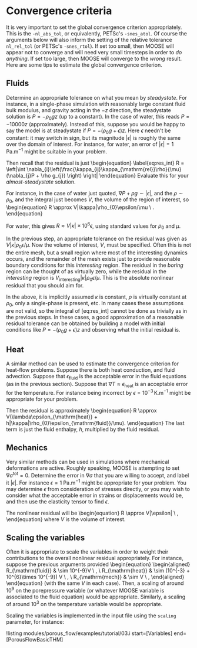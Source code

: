 # Convergence criteria

It is very important to set the global convergence criterion appropriately. This
is the `-nl_abs_tol`, or equivalently, PETSc's `-snes_atol`.  Of course the
arguments below will also inform the setting of the relative tolerance
`nl_rel_tol` (or PETSc's `-snes_rtol`).  If set too small, then MOOSE will
appear not to converge and will need very small timesteps in order to *do
anything*.  If set too large, then MOOSE will converge to the *wrong* result.
Here are some tips to estimate the global convergence criterion.

## Fluids

Determine an appropriate tolerance on what you mean by *steadystate*.  For
instance, in a single-phase simulation with reasonably large constant fluid bulk
modulus, and gravity acting in the $-z$ direction, the steadystate solution is
$P = -\rho_{0}gz$ (up to a constant).  In the case of water, this reads
$P=-10000z$ (approximately). Instead of this, suppose you would be happy to say
the model is at steadystate if $P = -(\rho_{0} g + \epsilon)z$.  Here $\epsilon$
needn't be constant: it may switch in sign, but its magnitude $|\epsilon|$ is
roughly the same over the domain of interest.  For instance, for water, an error
of  $|\epsilon|=1$ Pa.m$^{-1}$ might be suitable in your problem.

Then recall that the residual is just
\begin{equation}
\label{eq:res_int}
R = \left|\int
\nabla_{i}\left(\frac{\kappa_{ij}\kappa_{\mathrm{rel}}\rho}{\mu}(\nabla_{j}P +
\rho g_{j}) \right) \right|
\end{equation}
Evaluate this for
your *almost-steadystate* solution.

For instance, in the case of water just quoted, $\nabla P + \rho g \sim
|\epsilon|$, and the $\rho\sim\rho_{0}$, and the integral just becomes $V$, the
volume of the region of interest, so
\begin{equation}
R \approx
V|\kappa|\rho_{0}\epsilon/\mu \ .
\end{equation}

For water, this gives $R \approx V|\kappa|\times 10^{6}\epsilon$, using standard
values for $\rho_{0}$ and $\mu$.

In the previous step, an appropriate tolerance on the residual was given as
$V|\kappa|\rho_{0}\epsilon/\mu$.  Now the volume of interest, $V$, must be
specified.  Often this is not the entire mesh, but a small region where most of
the interesting dynamics occurs, and the remainder of the mesh exists just to
provide reasonable boundary conditions for this *interesting* region.  The
residual in the *boring* region can be thought of as virtually zero, while the
residual in the *interesting* region is
$V_{\mathrm{interesting}}|\kappa|\rho_{0}\epsilon/\mu$.  This is the absolute
nonlinear residual that you should aim for.

In the above, it is implicitly assumed $\kappa$ is constant, $\rho$ is virtually
constant at $\rho_{0}$, only a single-phase is present, etc.  In many cases
these assumptions are not valid, so the integral of [eq:res_int]
cannot be done as trivially as in the previous steps. In these cases, a good
approximation of a reasonable residual tolerance can be obtained by building a
model with initial conditions like $P = -(\rho_{0} g + \epsilon)z$ and observing
what the initial residual is.

## Heat

A similar method can be used to estimate the convergence criterion for heat-flow
problems.  Suppose there is both heat conduction, and fluid advection.  Suppose
that $\epsilon_{\mathrm{fluid}}$ is the acceptable error in the fluid equations
(as in the previous section).  Suppose that $\nabla T \approx
\epsilon_{\mathrm{heat}}$ is an acceptable error for the temperature.  For
instance being incorrect by $\epsilon = 10^{-3}\,$K.m$^{-1}$ might be
appropriate for your problem.

Then the residual is approximately
\begin{equation}
R \approx
V(\lambda\epsilon_{\mathrm{heat}} +
h|\kappa|\rho_{0}\epsilon_{\mathrm{fluid}}/\mu).
\end{equation}
The last term is
just the fluid enthalpy, $h$, multiplied by the fluid residual.

## Mechanics

Very similar methods can be used in simulations where mechanical deformations
are active.  Roughly speaking, MOOSE is attempting to set
$\nabla\sigma^{\mathrm{tot}} = 0$.  Determine the error in $\nabla\sigma$ that
you are willing to accept, and label it $|\epsilon|$.  For instance $\epsilon =
1$ Pa.m$^{-1}$ might be appropriate for your problem.  You may determine
$\epsilon$ from consideration of stresses directly, or you may wish to consider
what the acceptable error in strains or displacements would be, and then use the
elasticity tensor to find $\epsilon$.

The nonlinear residual will be
\begin{equation}
R \approx V|\epsilon| \ ,
\end{equation}
where $V$ is the volume of interest.

## Scaling the variables

Often it is appropriate to scale the variables in order to weight their
contributions to the overall nonlinear residual appropriately. For instance,
suppose the previous arguments provided
\begin{equation}
\begin{aligned}
R_{\mathrm{fluid}} & \sim 10^{-9}V \ , \\
R_{\mathrm{heat}} & \sim (10^{-3} + 10^{6}\times 10^{-9}) V \ , \\
R_{\mathrm{mech}} & \sim V \ ,
\end{aligned}
\end{equation}
(with the same $V$ in each case).  Then, a scaling of around
$10^9$ on the porepressure variable (or whatever MOOSE variable is associated to
the fluid equation) would be appropriate.  Similarly, a scaling of around $10^3$
on the temperature variable would be appropriate.

Scaling the variables is implemented in the input file using the `scaling` parameter, for instance:

!listing modules/porous_flow/examples/tutorial/03.i start=[Variables] end=[PorousFlowBasicTHM]
